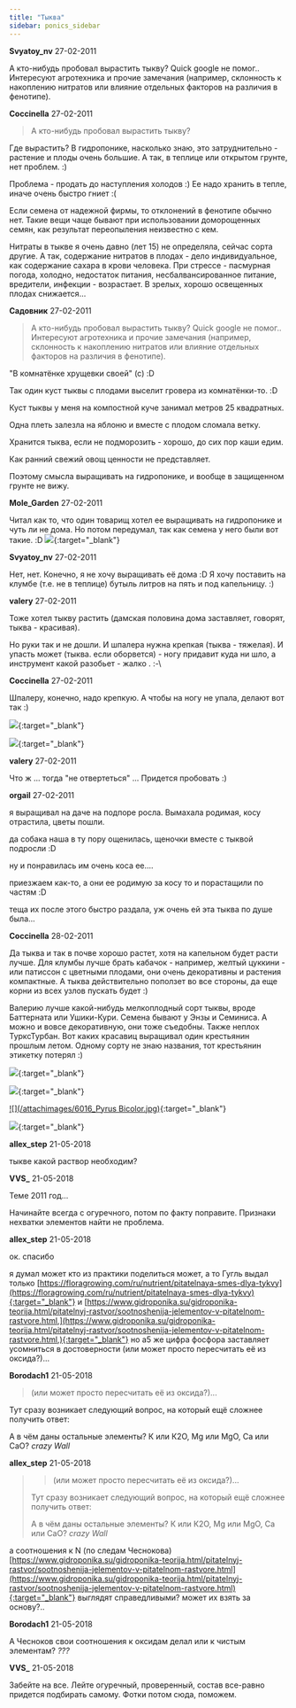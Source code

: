 ```yaml
---
title: "Тыква"
sidebar: ponics_sidebar
---
```


**Svyatoy_nv** 27-02-2011

А кто-нибудь пробовал вырастить тыкву? Quick google не помог.. Интересуют агротехника и прочие замечания (например, склонность к накоплению нитратов или влияние отдельных факторов на различия в фенотипе).


**Coccinella** 27-02-2011

> А кто-нибудь пробовал вырастить тыкву? 

Где вырастить? В гидропонике, насколько знаю, это затруднительно - растение и плоды очень большие. А так, в теплице или открытом грунте, нет проблем. :)

Проблема - продать до наступления холодов :) Ее надо хранить в тепле, иначе очень быстро гниет :(

Если семена от надежной фирмы, то отклонений в фенотипе обычно нет. Такие вещи чаще бывают при использовании доморощенных семян, как результат переопыления неизвестно с кем.

Нитраты в тыкве я очень давно (лет 15) не определяла, сейчас сорта другие. А так, содержание нитратов в плодах - дело индивидуальное, как содержание сахара в крови человека. При стрессе - пасмурная погода, холодно, недостаток питания, несбалвансированное питание, вредители, инфекции - возрастает. В зрелых, хорошо освещенных плодах снижается...


**Садовник** 27-02-2011

> А кто-нибудь пробовал вырастить тыкву? Quick google не помог.. Интересуют агротехника и прочие замечания (например, склонность к накоплению нитратов или влияние отдельных факторов на различия в фенотипе).

"В комнатёнке хрущевки своей" (с) :D

Так один куст тыквы с плодами выселит гровера из комнатёнки-то. :D

Куст тыквы у меня на компостной куче занимал метров 25 квадратных.

Одна плеть залезла на яблоню и вместе с плодом сломала ветку.

Хранится тыква, если не подморозить - хорошо, до сих пор каши едим.

Как ранний свежий овощ ценности не представляет.

Поэтому смысла выращивать на гидропонике, и вообще в защищенном грунте не вижу.


**Mole_Garden** 27-02-2011

Читал как то, что один товарищ хотел ее выращивать на гидропонике и чуть ли не дома. Но потом передумал, так как семена у него были вот такие. :D [![](/imagehost/thumbs/748ca3828cd1527632acb9fa3e0dkzk.jpg)](https://t.me/ponics_ru_files/4908){:target="_blank"}


**Svyatoy_nv** 27-02-2011

Нет, нет. Конечно, я не хочу выращивать её дома :D Я хочу поставить на клумбе (т.е. не в теплице) бутыль литров на пять и под капельницу. :)


**valery** 27-02-2011

Тоже хотел тыкву растить (дамская половина дома заставляет, говорят, тыква - красивая).

Но руки так и не дошли. И шпалера нужна крепкая (тыква - тяжелая). И упасть может (тыква. если оборвется) - ногу придавит куда ни шло, а инструмент какой разобьет - жалко . :-\


**Coccinella** 27-02-2011

Шпалеру, конечно, надо крепкую. А чтобы на ногу не упала, делают вот так :)

[![](/attachimages/5996_kirbis1.png)](https://t.me/ponics_ru_files/4909){:target="_blank"}

[![](/attachimages/5998_kirbis2.png)](https://t.me/ponics_ru_files/4910){:target="_blank"}

**valery** 27-02-2011

Что ж ... тогда "не отвертеться" ... Придется пробовать :)


**orgail** 27-02-2011

я выращивал на даче на подпоре росла. Вымахала родимая, косу отрастила, цветы пошли.

да собака наша в ту пору ощенилась, щеночки вместе с тыквой подросли :D

ну и понравилась им очень коса ее....

приезжаем как-то, а они ее родимую за косу то и порастащили по частям :D

теща их после этого быстро раздала, уж очень ей эта тыква по душе была...


**Coccinella** 28-02-2011

Да тыква и так в почве хорошо растет, хотя на капельном будет расти лучше. Для клумбы лучше брать кабачок - например, желтый цуккини - или патиссон с цветными плодами, они очень декоративны и растения компактные. А тыква действительно поползет во все стороны, да еще корни из всех узлов пускать будет :)

Валерию лучше какой-нибудь мелкоплодный сорт тыквы, вроде Баттерната или Ушики-Кури. Семена бывают у Энзы и Семиниса. А можно и вовсе декоративную, они тоже съедобны. Также неплох ТурксТурбан. Вот каких красавиц выращивал один крестьянин прошлым летом. Одному сорту не знаю названия, тот крестьянин этикетку потерял :)

[![](/attachimages/6012_TurksTurban.jpg)](https://t.me/ponics_ru_files/4911){:target="_blank"}

[![](/attachimages/6014_Cobra.jpg)](https://t.me/ponics_ru_files/4912){:target="_blank"}

[![](/attachimages/6016_Pyrus Bicolor.jpg)](https://t.me/ponics_ru_files/4913){:target="_blank"}

[![](/attachimages/6018_Picture1.jpg)](https://t.me/ponics_ru_files/4914){:target="_blank"}

**allex_step** 21-05-2018

тыкве какой раствор необходим?


**VVS_** 21-05-2018

Теме 2011 год...

Начинайте всегда с огуречного, потом по факту поправите. Признаки нехватки элементов найти не проблема.


**allex_step** 21-05-2018

ок. спасибо

я думал может кто из практики поделиться может, а то Гугль выдал только [https://floragrowing.com/ru/nutrient/pitatelnaya-smes-dlya-tykvy](https://floragrowing.com/ru/nutrient/pitatelnaya-smes-dlya-tykvy){:target="_blank"} и [https://www.gidroponika.su/gidroponika-teorija.html/pitatelnyj-rastvor/sootnoshenija-jelementov-v-pitatelnom-rastvore.html,](https://www.gidroponika.su/gidroponika-teorija.html/pitatelnyj-rastvor/sootnoshenija-jelementov-v-pitatelnom-rastvore.html,){:target="_blank"} но а5 же цифра фосфора заставляет усомниться в достоверности (или может просто пересчитать её из оксида?)...


**Borodach1** 21-05-2018

> (или может просто пересчитать её из оксида?)...

Тут сразу возникает следующий вопрос, на который ещё сложнее получить ответ:

А в чём даны остальные элементы? К или К2О, Mg или MgO, Са или СаО? *crazy* *Wall*


**allex_step** 21-05-2018

> > (или может просто пересчитать её из оксида?)...
> 
> 
> 
> Тут сразу возникает следующий вопрос, на который ещё сложнее получить ответ:
> 
> А в чём даны остальные элементы? К или К2О, Mg или MgO, Са или СаО? *crazy* *Wall* 

а соотношения к N (по следам Чеснокова) [https://www.gidroponika.su/gidroponika-teorija.html/pitatelnyj-rastvor/sootnoshenija-jelementov-v-pitatelnom-rastvore.html](https://www.gidroponika.su/gidroponika-teorija.html/pitatelnyj-rastvor/sootnoshenija-jelementov-v-pitatelnom-rastvore.html){:target="_blank"} выглядят справедливыми? может их взять за основу?..


**Borodach1** 21-05-2018

А Чесноков свои соотношения к оксидам делал или к чистым элементам? *???*


**VVS_** 21-05-2018

Забейте на все. Лейте огуречный, проверенный, состав все-равно придется подбирать самому. Фотки потом сюда, поможем.


